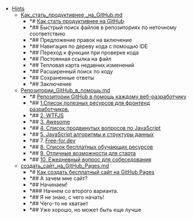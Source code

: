 - <a href = "F:\Node_projects\Node_Way\NBase\_Md\_Index\_Git.old\contaners\Use_this\Hints\cat.Hints\dir.Hints.md">Hints</a>
    - <a href = "F:\Node_projects\Node_Way\NBase\_Md\_Index\_Git.old\contaners\Use_this\Hints\Как_стать_продуктивнее _на_GitHub.md">Как_стать_продуктивнее _на_GitHub.md</a>
        - *# [Как стать продуктивнее на GitHub](https://nuancesprog.ru/p/3111/)
        - *## Быстрый поиск файлов в репозиториях по неточному соответствию
        - *## Предложение правок на включение
        - *## Навигация по дереву кода с помощью IDE
        - *## Переход к функции при проверке кода
        - *## Постоянная ссылка на файл
        - *## Тепловая карта недавних изменений 
        - *## Расширенный поиск по коду
        - *## Сохраненные ответы 
        - *## Заключение 
    - <a href = "F:\Node_projects\Node_Way\NBase\_Md\_Index\_Git.old\contaners\Use_this\Hints\Репозитории_GitHub_в_помощь.md">Репозитории_GitHub_в_помощь.md</a>
        - *# [Репозитории GitHub в помощь каждому веб-разработчику](https://nuancesprog.ru/p/7074/)
        - *## [1.Список полезных ресурсов для фронтенд разработчиков.](https://github.com/RitikPatni/Front-End-Web-Development-Resources)
        - *## [2. WTFJS](https://github.com/denysdovhan/wtfjs)
        - *## [3. Awesome ](https://github.com/sindresorhus/awesome)
        - *## [4. Список продвинутых вопросов по JavaScript](https://github.com/lydiahallie/javascript-questions)
        - *## [5. JavaScript алгоритмы и структуры данных](https://github.com/trekhleb/javascript-algorithms)
        - *## 7. [Free-for.dev](https://github.com/ripienaar/free-for-dev)
        - *## [8. Список бесплатных обучающих ресурсов](https://github.com/EbookFoundation/free-programming-books)
        - *## [9. Отличные возможности для старта](https://github.com/MunGell/awesome-for-beginners)
        - *## [10. Ежедневный вопрос для собеседования](https://github.com/Advanced-Frontend/Daily-Interview-Question)
    - <a href = "F:\Node_projects\Node_Way\NBase\_Md\_Index\_Git.old\contaners\Use_this\Hints\создать_сайт_на_GitHub_Pages.md">создать_сайт_на_GitHub_Pages.md</a>
        - *# [Как создать бесплатный сайт на GitHub Pages](https://nuancesprog.ru/p/4318/)
        - *## А зачем мне сайт?
        - *## Начинаем!
        - *### Начнем со второго варианта.
        - *## Я не знаю, с чего начать!
        - *## Чего-то не хватает
        - *## Уже хорошо, но может быть еще лучше
